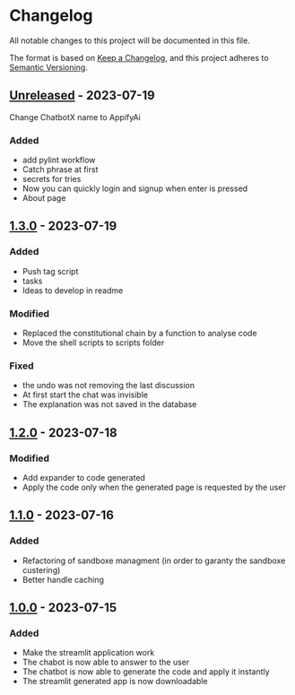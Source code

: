 # Changelog

All notable changes to this project will be documented in this file.

The format is based on [Keep a Changelog](https://keepachangelog.com/en/1.0.0/),
and this project adheres to [Semantic Versioning](https://semver.org/spec/v2.0.0.html).

## [Unreleased] - 2023-07-19

Change ChatbotX name to AppifyAi

### Added

- add pylint workflow
- Catch phrase at first
- secrets for tries
- Now you can quickly login and signup when enter is pressed
- About page

## [1.3.0] - 2023-07-19

### Added

- Push tag script
- tasks
- Ideas to develop in readme

### Modified

- Replaced the constitutional chain by a function to analyse code
- Move the shell scripts to scripts folder

### Fixed

- the undo was not removing the last discussion
- At first start the chat was invisible
- The explanation was not saved in the database

## [1.2.0] - 2023-07-18

### Modified

- Add expander to code generated
- Apply the code only when the generated page is requested by the user

## [1.1.0] - 2023-07-16

### Added

- Refactoring of sandboxe managment (in order to garanty the sandboxe custering)
- Better handle caching

## [1.0.0] - 2023-07-15

### Added

- Make the streamlit application work
- The chabot is now able to answer to the user
- The chatbot is now able to generate the code and apply it instantly
- The streamlit generated app is now downloadable

[unreleased]: https://github.com/Gamma-Software/AppifyAi/compare/v1.3.0...HEAD
[1.3.0]: https://github.com/Gamma-Software/AppifyAi/compare/v1.2.0...v1.3.0
[1.2.0]: https://github.com/Gamma-Software/AppifyAi/compare/v1.1.0...v1.2.0
[1.1.0]: https://github.com/Gamma-Software/AppifyAi/compare/v1.0.0...v1.1.0
[1.0.0]: https://github.com/Gamma-Software/AppifyAi/releases/tag/v1.0.0